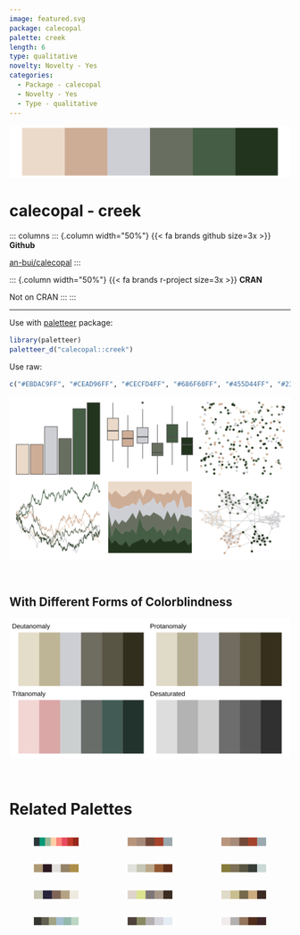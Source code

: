 ```yaml
---
image: featured.svg
package: calecopal
palette: creek
length: 6
type: qualitative
novelty: Novelty - Yes
categories:
  - Package - calecopal
  - Novelty - Yes
  - Type - qualitative
---
```


![](featured.svg)

# calecopal - creek 

::: columns
::: {.column width="50%"}
{{< fa brands github size=3x >}}
**Github**

[an-bui/calecopal](https://github.com/an-bui/calecopal)
:::

::: {.column width="50%"}
{{< fa brands r-project size=3x >}}
**CRAN**

Not on CRAN
:::
:::

<hr> 

Use with [paletteer](https://emilhvitfeldt.github.io/paletteer/) package:

```r
library(paletteer)
paletteer_d("calecopal::creek")
```

Use raw:

```r
c("#EBDAC9FF", "#CEAD96FF", "#CECFD4FF", "#686F60FF", "#455D44FF", "#23341EFF")
``` 

![](examples.png) 

  <br>
  
  ## With Different Forms of Colorblindness
  
  ![](colorblind.svg) 

<br>

# Related Palettes

<div class="list" style="display: grid; grid-template-columns: auto auto auto;"> <figure class="figure">
<a href="../../awtools/a_palette/"> <img src="../../awtools/a_palette/featured.svg" style="width: 100%;" class="figure-img"></a>
</figure> <figure class="figure">
<a href="../../ButterflyColors/hamadryas_feronia/"> <img src="../../ButterflyColors/hamadryas_feronia/featured.svg" style="width: 100%;" class="figure-img"></a>
</figure> <figure class="figure">
<a href="../../ButterflyColors/hamadryas_feronia/"> <img src="../../ButterflyColors/hamadryas_feronia/featured.svg" style="width: 100%;" class="figure-img"></a>
</figure> <figure class="figure">
<a href="../../tayloRswift/midnightsMahogany/"> <img src="../../tayloRswift/midnightsMahogany/featured.svg" style="width: 100%;" class="figure-img"></a>
</figure> <figure class="figure">
<a href="../../fishualize/Esox_lucius/"> <img src="../../fishualize/Esox_lucius/featured.svg" style="width: 100%;" class="figure-img"></a>
</figure> <figure class="figure">
<a href="../../fishualize/Lile_piquitinga/"> <img src="../../fishualize/Lile_piquitinga/featured.svg" style="width: 100%;" class="figure-img"></a>
</figure> <figure class="figure">
<a href="../../tayloRswift/Red/"> <img src="../../tayloRswift/Red/featured.svg" style="width: 100%;" class="figure-img"></a>
</figure> <figure class="figure">
<a href="../../calecopal/buow/"> <img src="../../calecopal/buow/featured.svg" style="width: 100%;" class="figure-img"></a>
</figure> <figure class="figure">
<a href="../../lisa/OttoDix_1/"> <img src="../../lisa/OttoDix_1/featured.svg" style="width: 100%;" class="figure-img"></a>
</figure> <figure class="figure">
<a href="../../colRoz/shark_bay/"> <img src="../../colRoz/shark_bay/featured.svg" style="width: 100%;" class="figure-img"></a>
</figure> <figure class="figure">
<a href="../../fishualize/Mugil_liza/"> <img src="../../fishualize/Mugil_liza/featured.svg" style="width: 100%;" class="figure-img"></a>
</figure> <figure class="figure">
<a href="../../fishualize/Sander_lucioperca/"> <img src="../../fishualize/Sander_lucioperca/featured.svg" style="width: 100%;" class="figure-img"></a>
</figure> 
</div>
